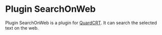 # Plugin SearchOnWeb

Plugin SearchOnWeb is a plugin for [QuardCRT](https://github.com/QQxiaoming/quardCRT). It can search the selected text on the web.
